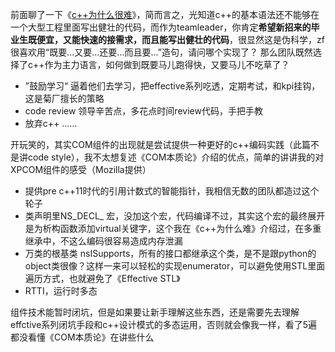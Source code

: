 前面聊了一下《[c++为什么很难](https://github.com/jwongzblog/myblog/blob/master/c%2B%2B/%E4%B8%BA%E4%BB%80%E4%B9%88c%2B%2B%E5%BE%88%E9%9A%BE.md)》，简而言之，光知道c++的基本语法还不能够在一个大型工程里面写出健壮的代码，而作为teamleader，你肯定**希望新招来的毕业生既便宜，又能快速的接需求，而且能写出健壮的代码**，很显然这是伪科学，zf很喜欢用“既要...又要...还要...而且要...”造句，请问哪个实现了？
那么团队既然选择了c++作为主力语言，如何做到既要马儿跑得快，又要马儿不吃草了？
- ”鼓励学习“
逼着他们去学习，把effective系列吃透，定期考试，和kpi挂钩，这是菊厂擅长的策略
- code review
领导辛苦点，多花点时间review代码，手把手教
- 放弃c++
......

开玩笑的，其实COM组件的出现就是尝试提供一种更好的c++编码实践（此篇不是讲code style），我不太想复述《COM本质论》介绍的优点，简单的讲讲我的对XPCOM组件的感受（Mozilla提供）
- 提供pre c++11时代的引用计数式的智能指针，我相信无数的团队都造过这个轮子
- 类声明里NS_DECL_ 宏，没加这个宏，代码编译不过，其实这个宏的最终展开是为析构函数添加virtual关键字，这个我在《c++为什么难》介绍过，在多重继承中，不这么编码很容易造成内存泄漏
- 万类的根基类 nsISupports，所有的接口都继承这个类，是不是跟python的object类很像？这样一来可以轻松的实现enumerator，可以避免使用STL里面遍历方式，也就避免了《Effective STL》
- RTTI，运行时多态

组件技术能暂时闭坑，但是如果要让新手理解这些东西，还是需要先去理解effctive系列闭坑手段和c++设计模式的多态运用，否则就会像我一样，看了5遍都没看懂《COM本质论》在讲些什么